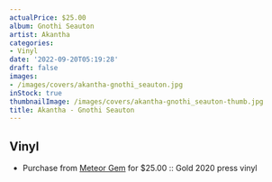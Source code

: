 ```yaml
---
actualPrice: $25.00
album: Gnothi Seauton
artist: Akantha
categories:
- Vinyl
date: '2022-09-20T05:19:28'
draft: false
images:
- /images/covers/akantha-gnothi_seauton.jpg
inStock: true
thumbnailImage: /images/covers/akantha-gnothi_seauton-thumb.jpg
title: Akantha - Gnothi Seauton
---
```


## Vinyl
* Purchase from [Meteor Gem](https://meteor-gem.com/products/used-akantha-gnothi-seauton-lp) for $25.00 :: Gold 2020 press vinyl
